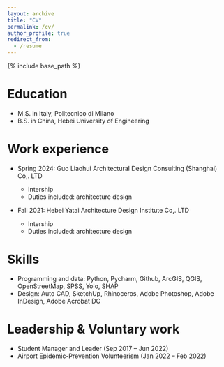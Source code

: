```yaml
---
layout: archive
title: "CV"
permalink: /cv/
author_profile: true
redirect_from:
  - /resume
---
```


{% include base_path %}

Education
======
* M.S. in Italy, Politecnico di Milano
* B.S. in China, Hebei University of Engineering

Work experience
======
* Spring 2024: Guo Liaohui Architectural Design Consulting (Shanghai) Co,. LTD
  * Intership
  * Duties included: architecture design

* Fall 2021: Hebei Yatai Architecture Design Institute Co,. LTD
  * Intership
  * Duties included: architecture design

Skills
======
* Programming and data: Python, Pycharm, Github, ArcGIS, QGIS, OpenStreetMap, SPSS, Yolo, SHAP
* Design: Auto CAD, SketchUp, Rhinoceros, Adobe Photoshop, Adobe InDesign, Adobe Acrobat DC

Leadership & Voluntary work
======
* Student Manager and Leader (Sep 2017 – Jun 2022)
* Airport Epidemic-Prevention Volunteerism (Jan 2022 – Feb 2022)
